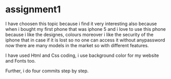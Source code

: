 # assignment1

I have choosen this topic because i find it very interesting also because when i bought my first phone that was iphone 5 and i love to use this phone because i like the designes, colours moreover i like the security of the iphone that in case if it is lost so no one can access it without anypassword now there are many models in the market so with different features.

I have used Html and Css coding, i use background color for my website and Fonts too.


Further, i do four commits step by step.
